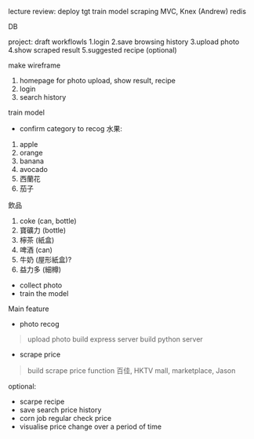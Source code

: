 lecture review:
deploy tgt
train model
scraping
MVC, Knex (Andrew)
redis

DB



project:
draft workflowls
1.login
2.save browsing history 
3.upload photo
4.show scraped result
5.suggested recipe (optional)

make wireframe
1. homepage for photo upload, show result, recipe
2. login
3. search history

train model
- confirm category to recog
水果:
1. apple
2. orange
3. banana
4. avocado
5. 西蘭花
6. 茄子

飲品
1. coke (can, bottle)
2. 寶礦力 (bottle)
3. 檸茶 (紙盒)
4. 啤酒 (can)
5. 牛奶 (屋形紙盒)?
6. 益力多 (細樽)

- collect photo
- train the model

Main feature
- photo recog
> upload photo
> build express server
> build python server

- scrape price
> build scrape price function
> 百佳, HKTV mall, marketplace, Jason

optional:
- scarpe recipe
- save search price history
- corn job regular check price
- visualise price change over a period of time